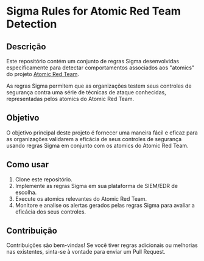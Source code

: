 # Sigma Rules for Atomic Red Team Detection

## Descrição

Este repositório contém um conjunto de regras Sigma desenvolvidas especificamente para detectar comportamentos associados aos "atomics" do projeto [Atomic Red Team](https://github.com/redcanaryco/atomic-red-team).

As regras Sigma permitem que as organizações testem seus controles de segurança contra uma série de técnicas de ataque conhecidas, representadas pelos atomics do Atomic Red Team.

## Objetivo

O objetivo principal deste projeto é fornecer uma maneira fácil e eficaz para as organizações validarem a eficácia de seus controles de segurança usando regras Sigma em conjunto com os atomics do Atomic Red Team.

## Como usar

1. Clone este repositório.
2. Implemente as regras Sigma em sua plataforma de SIEM/EDR de escolha.
3. Execute os atomics relevantes do Atomic Red Team.
4. Monitore e analise os alertas gerados pelas regras Sigma para avaliar a eficácia dos seus controles.

## Contribuição

Contribuições são bem-vindas! Se você tiver regras adicionais ou melhorias nas existentes, sinta-se à vontade para enviar um Pull Request.
